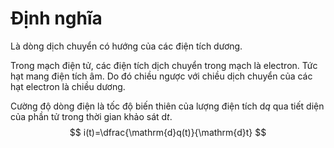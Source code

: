 # Định nghĩa
Là dòng dịch chuyển có hướng của các điện tích dương.

Trong mạch điện tử, các điện tích dịch chuyển trong mạch là electron. Tức hạt mang điện tích âm. Do đó chiều ngược với chiều dịch chuyển của các hạt electron là chiều dương.

Cường độ dòng điện là tốc độ biến thiên của lượng điện tích d*q* qua tiết diện của phần tử trong thời gian khảo sát d*t*.
$$
i(t)=\dfrac{\mathrm{d}q(t)}{\mathrm{d}t}
$$